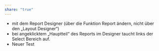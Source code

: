 ```yaml
---
share: "true"
---
```

- mit dem Report Designer (über die Funktion Report ändern, nicht über den „Layout Designer“)
- bei angeklicktem „Hauptteil“ des Reports im Designer taucht links der Select Bereich auf. 
- Neuer Test